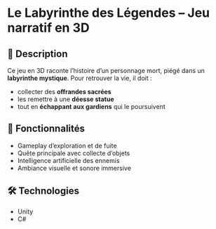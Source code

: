 # Le Labyrinthe des Légendes – Jeu narratif en 3D

## 📌 Description
Ce jeu en 3D raconte l’histoire d’un personnage mort, piégé dans un **labyrinthe mystique**. Pour retrouver la vie, il doit :
- collecter des **offrandes sacrées**
- les remettre à une **déesse statue**
- tout en **échappant aux gardiens** qui le poursuivent

## 🚀 Fonctionnalités
- Gameplay d’exploration et de fuite
- Quête principale avec collecte d’objets
- Intelligence artificielle des ennemis
- Ambiance visuelle et sonore immersive

## 🛠 Technologies
- Unity
- C#
